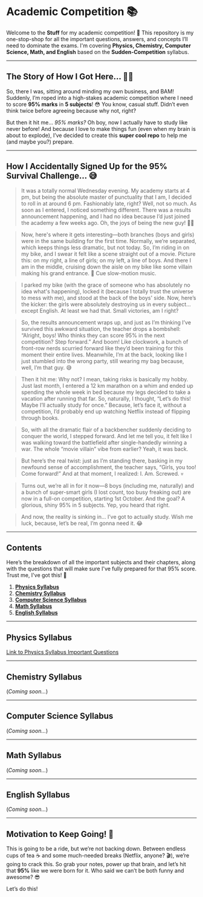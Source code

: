 # Academic Competition 📚

Welcome to the **Stuff** for my academic competition! 🎯 This repository is my one-stop-shop for all the important questions, answers, and concepts I’ll need to dominate the exams. I'm covering **Physics, Chemistry, Computer Science, Math, and English** based on the **Sudden-Competition** syllabus.

---

## The Story of How I Got Here... 🤷‍♂️

So, there I was, sitting around minding my own business, and BAM! Suddenly, I’m roped into a high-stakes academic competition where I need to score **95% marks** in **5 subjects**! 😳 You know, casual stuff. Didn’t even think twice before agreeing because why not, right?

But then it hit me… *95% marks?* Oh boy, now I actually have to study like never before! And because I love to make things fun (even when my brain is about to explode), I’ve decided to create this **super cool repo** to help me (and maybe you?) prepare.

---

## How I Accidentally Signed Up for the 95% Survival Challenge... 😅

> It was a totally normal Wednesday evening. My academy starts at 4 pm, but being the absolute master of punctuality that I am, I decided to roll in at around 6 pm. Fashionably late, right? Well, not so much. As soon as I entered, I noticed something different. There was a results announcement happening, and I had no idea because I’d just joined the academy a few weeks ago. Oh, the joys of being the new guy! 🤦‍♂️

> Now, here's where it gets interesting—both branches (boys and girls) were in the same building for the first time. Normally, we’re separated, which keeps things less dramatic, but not today. So, I’m riding in on my bike, and I swear it felt like a scene straight out of a movie. Picture this: on my right, a line of girls; on my left, a line of boys. And there I am in the middle, cruising down the aisle on my bike like some villain making his grand entrance. 🎥 Cue slow-motion music.

> I parked my bike (with the grace of someone who has absolutely no idea what's happening), locked it (because I totally trust the universe to mess with me), and stood at the back of the boys' side. Now, here’s the kicker: the girls were absolutely destroying us in every subject... except English. At least we had that. Small victories, am I right?

> So, the results announcement wraps up, and just as I’m thinking I’ve survived this awkward situation, the teacher drops a bombshell: “Alright, boys! Who thinks they can score 95% in the next competition? Step forward.” And boom! Like clockwork, a bunch of front-row nerds scurried forward like they’d been training for this moment their entire lives. Meanwhile, I’m at the back, looking like I just stumbled into the wrong party, still wearing my bag because, well, I’m that guy. 😅

> Then it hit me: Why not? I mean, taking risks is basically my hobby. Just last month, I entered a 12 km marathon on a whim and ended up spending the whole week in bed because my legs decided to take a vacation after running that far. So, naturally, I thought, “Let’s do this! Maybe I’ll actually study for once.” Because, let’s face it, without a competition, I’d probably end up watching Netflix instead of flipping through books.

> So, with all the dramatic flair of a backbencher suddenly deciding to conquer the world, I stepped forward. And let me tell you, it felt like I was walking toward the battlefield after single-handedly winning a war. The whole “movie villain” vibe from earlier? Yeah, it was back.

> But here’s the real twist: just as I’m standing there, basking in my newfound sense of accomplishment, the teacher says, “Girls, you too! Come forward!” And at that moment, I realized: I. Am. Screwed. 💀

> Turns out, we’re all in for it now—8 boys (including me, naturally) and a bunch of super-smart girls (I lost count, too busy freaking out) are now in a full-on competition, starting 1st October. And the goal? A glorious, shiny 95% in 5 subjects. Yep, you heard that right.

> And now, the reality is sinking in... I’ve got to actually study. Wish me luck, because, let’s be real, I’m gonna need it. 😂

---

## Contents

Here’s the breakdown of all the important subjects and their chapters, along with the questions that will make sure I've fully prepared for that 95% score. Trust me, I've got this! 💪

1. [**Physics Syllabus**](#physics-syllabus) 
2. [**Chemistry Syllabus**](#chemistry-syllabus)
3. [**Computer Science Syllabus**](#computer-science-syllabus)
4. [**Math Syllabus**](#math-syllabus)
5. [**English Syllabus**](#english-syllabus)

---

## Physics Syllabus

[Link to Physics Syllabus Important Questions](./Physics-Syllabus/README.md)

---

## Chemistry Syllabus

(*Coming soon...*)

---

## Computer Science Syllabus

(*Coming soon...*)

---

## Math Syllabus

(*Coming soon...*)

---

## English Syllabus

(*Coming soon...*)

---

## Motivation to Keep Going! 🚀

This is going to be a ride, but we’re not backing down. Between endless cups of tea ☕ and some much-needed breaks (Netflix, anyone? 🎬), we’re going to crack this. So grab your notes, power up that brain, and let’s hit that **95%** like we were born for it. Who said we can’t be both funny and awesome? 😎

Let’s do this!
